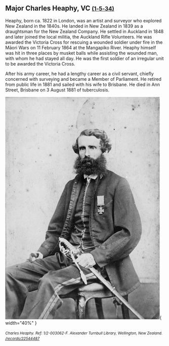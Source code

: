## Major Charles Heaphy, VC <small>[(1‑5‑34)](https://brisbane.discovereverafter.com/profile/31674427 "Go to Memorial Information" )</small>

Heaphy, born ca. 1822 in London, was an artist and surveyor who explored New Zealand in the 1840s. He landed in New Zealand in 1839 as a draughtsman for the New Zealand Company. He settled in Auckland in 1848 and later joined the local militia, the Auckland Rifle Volunteers. He was awarded the Victoria Cross for rescuing a wounded soldier under fire in the Māori Wars on 11 February 1864 at the Mangapiko River. Heaphy himself was hit in three places by musket balls while assisting the wounded man, with whom he had stayed all day. He was the first soldier of an irregular unit to be awarded the Victoria Cross. 

After his army career, he had a lengthy career as a civil servant, chiefly concerned with surveying and became a Member of Parliament. He retired from public life in 1881 and sailed with his wife to Brisbane. He died in Ann Street, Brisbane on 3 August 1881 of tuberculosis.

![Charles Heaphy](../assets/charles-heaphy.jpg){ width="40%" }  

*<small>Charles Heaphy. Ref: 1/2-003062-F. Alexander Turnbull Library, Wellington, New Zealand. [/records/22544487](https://natlib.govt.nz/records/22544487)</small>*
